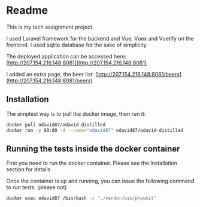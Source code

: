 # Readme

This is my tech assignment project.

I used Laravel framework for the backend and Vue, Vuex and Vuetify on the frontend.
I used sqlite database for the sake of simplicity.

The deployed application can be accessed here: [http://207.154.216.148:8081](http://207.154.216.148:8081)

I added an extra page, the beer list: [http://207.154.216.148:8081/beers](http://207.154.216.148:8081/beers)


## Installation

The simplest way is to pull the docker image, then run it:

```bash
docker pull odavid87/odavid-distilled
docker run -p 80:80 -d --name="odavid87" odavid87/odavid-distilled
```

## Running the tests inside the docker container
First you need to run the docker container. Please see the Installation section for details

Once the container is up and running, you can issue the following command to run tests: (please not)
```bash
docker exec odavid87 /bin/bash -c "./vendor/bin/phpunit"
```
